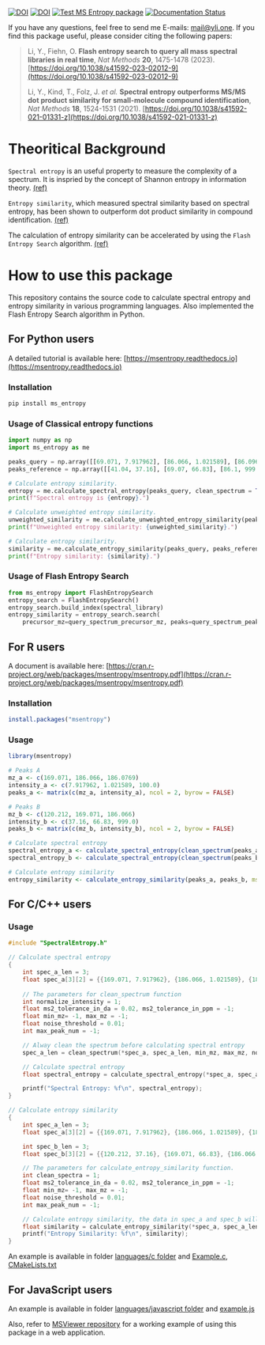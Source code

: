 [![DOI](https://zenodo.org/badge/232434019.svg)](https://zenodo.org/badge/latestdoi/232434019)
[![DOI](https://zenodo.org/badge/DOI/10.5281/zenodo.7972082.svg)](https://doi.org/10.5281/zenodo.7972082)
[![Test MS Entropy package](https://github.com/YuanyueLi/MSEntropy/actions/workflows/run_test.yml/badge.svg?branch=main)](https://github.com/YuanyueLi/MSEntropy/actions/workflows/run_test.yml)
[![Documentation Status](https://readthedocs.org/projects/msentropy/badge/?version=latest)](https://msentropy.readthedocs.io/en/latest/?badge=latest)


If you have any questions, feel free to send me E-mails: mail@yli.one. If you find this package useful, please consider citing the following papers:

> Li, Y., Fiehn, O. **Flash entropy search to query all mass spectral libraries in real time**, _Nat Methods_ **20**, 1475-1478 (2023). [https://doi.org/10.1038/s41592-023-02012-9](https://doi.org/10.1038/s41592-023-02012-9)
> 
> Li, Y., Kind, T., Folz, J. _et al._ **Spectral entropy outperforms MS/MS dot product similarity for small-molecule compound identification**, _Nat Methods_ **18**, 1524-1531 (2021). [https://doi.org/10.1038/s41592-021-01331-z](https://doi.org/10.1038/s41592-021-01331-z)

# Theoritical Background

`Spectral entropy` is an useful property to measure the complexity of a spectrum. It is inspried by the concept of Shannon entropy in information theory. [(ref)](https://doi.org/10.1038/s41592-021-01331-z)

`Entropy similarity`, which measured spectral similarity based on spectral entropy, has been shown to outperform dot product similarity in compound identification. [(ref)](https://doi.org/10.1038/s41592-021-01331-z)

The calculation of entropy similarity can be accelerated by using the `Flash Entropy Search` algorithm. [(ref)](https://doi.org/10.1038/s41592-023-02012-9)

# How to use this package

This repository contains the source code to calculate spectral entropy and entropy similarity in various programming languages. Also implemented the Flash Entropy Search algorithm in Python.

## For Python users

A detailed tutorial is available here: [https://msentropy.readthedocs.io](https://msentropy.readthedocs.io)

### Installation

```bash
pip install ms_entropy
```

### Usage of Classical entropy functions

```python
import numpy as np
import ms_entropy as me

peaks_query = np.array([[69.071, 7.917962], [86.066, 1.021589], [86.0969, 100.0]], dtype = np.float32)
peaks_reference = np.array([[41.04, 37.16], [69.07, 66.83], [86.1, 999.0]], dtype = np.float32)

# Calculate entropy similarity.
entropy = me.calculate_spectral_entropy(peaks_query, clean_spectrum = True, min_ms2_difference_in_da = 0.05)
print(f"Spectral entropy is {entropy}.")

# Calculate unweighted entropy similarity.
unweighted_similarity = me.calculate_unweighted_entropy_similarity(peaks_query, peaks_reference, ms2_tolerance_in_da = 0.05)
print(f"Unweighted entropy similarity: {unweighted_similarity}.")

# Calculate entropy similarity.
similarity = me.calculate_entropy_similarity(peaks_query, peaks_reference, ms2_tolerance_in_da = 0.05)
print(f"Entropy similarity: {similarity}.")
```

### Usage of Flash Entropy Search

```python
from ms_entropy import FlashEntropySearch
entropy_search = FlashEntropySearch()
entropy_search.build_index(spectral_library)
entropy_similarity = entropy_search.search(
    precursor_mz=query_spectrum_precursor_mz, peaks=query_spectrum_peaks)
```

## For R users

A document is available here: [https://cran.r-project.org/web/packages/msentropy/msentropy.pdf](https://cran.r-project.org/web/packages/msentropy/msentropy.pdf)

### Installation

```R
install.packages("msentropy")
```

### Usage

```R
library(msentropy)

# Peaks A
mz_a <- c(169.071, 186.066, 186.0769)
intensity_a <- c(7.917962, 1.021589, 100.0)
peaks_a <- matrix(c(mz_a, intensity_a), ncol = 2, byrow = FALSE)

# Peaks B
mz_b <- c(120.212, 169.071, 186.066)
intensity_b <- c(37.16, 66.83, 999.0)
peaks_b <- matrix(c(mz_b, intensity_b), ncol = 2, byrow = FALSE)

# Calculate spectral entropy
spectral_entropy_a <- calculate_spectral_entropy(clean_spectrum(peaks_a, min_ms2_difference_in_da = 0.02))
spectral_entropy_b <- calculate_spectral_entropy(clean_spectrum(peaks_b, min_ms2_difference_in_da = 0.02))

# Calculate entropy similarity
entropy_similarity <- calculate_entropy_similarity(peaks_a, peaks_b, ms2_tolerance_in_da = 0.02)
```

## For C/C++ users

### Usage

```C
#include "SpectralEntropy.h"

// Calculate spectral entropy
{
    int spec_a_len = 3;
    float spec_a[3][2] = {{169.071, 7.917962}, {186.066, 1.021589}, {186.0769, 100.0}};
    
    // The parameters for clean_spectrum function
    int normalize_intensity = 1;
    float ms2_tolerance_in_da = 0.02, ms2_tolerance_in_ppm = -1;
    float min_mz= -1, max_mz = -1;
    float noise_threshold = 0.01;
    int max_peak_num = -1;

    // Alway clean the spectrum before calculating spectral entropy
    spec_a_len = clean_spectrum(*spec_a, spec_a_len, min_mz, max_mz, noise_threshold, max_peak_num, ms2_tolerance_in_da, ms2_tolerance_in_ppm, max_peak_num, normalize_intensity);

    // Calculate spectral entropy
    float spectral_entropy = calculate_spectral_entropy(*spec_a, spec_a_len);

    printf("Spectral Entropy: %f\n", spectral_entropy);
}

// Calculate entropy similarity
{
    int spec_a_len = 3;
    float spec_a[3][2] = {{169.071, 7.917962}, {186.066, 1.021589}, {186.0769, 100.0}};

    int spec_b_len = 3;
    float spec_b[3][2] = {{120.212, 37.16}, {169.071, 66.83}, {186.066, 999.0}};

    // The parameters for calculate_entropy_similarity function.
    int clean_spectra = 1;
    float ms2_tolerance_in_da = 0.02, ms2_tolerance_in_ppm = -1;
    float min_mz= -1, max_mz = -1;
    float noise_threshold = 0.01;
    int max_peak_num = -1;

    // Calculate entropy similarity, the data in spec_a and spec_b will modified.
    float similarity = calculate_entropy_similarity(*spec_a, spec_a_len, *spec_b, spec_b_len, ms2_tolerance_in_da, ms2_tolerance_in_ppm, clean_spectra, min_mz, max_mz, noise_threshold, max_peak_num);
    printf("Entropy Similarity: %f\n", similarity);
}
```

An example is available in folder [languages/c folder](https://github.com/YuanyueLi/MSEntropy/tree/main/languages/c) and [Example.c](https://github.com/YuanyueLi/MSEntropy/blob/main/languages/c/Example.c), [CMakeLists.txt](https://github.com/YuanyueLi/MSEntropy/blob/main/languages/c/CMakeLists.txt)

## For JavaScript users

An example is available in folder [languages/javascript folder](https://github.com/YuanyueLi/MSEntropy/tree/main/languages/javascript) and [example.js](https://github.com/YuanyueLi/MSEntropy/blob/main/languages/javascript/example.js)

Also, refer to [MSViewer repository](https://github.com/YuanyueLi/MSViewer) for a working example of using this package in a web application.
